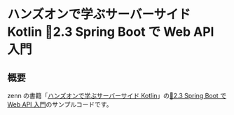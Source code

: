 # ハンズオンで学ぶサーバーサイド Kotlin 📃2.3 Spring Boot で Web API 入門

## 概要

zenn の書籍「[ハンズオンで学ぶサーバーサイド Kotlin](https://zenn.dev/msksgm/books/implementing-server-side-kotlin-development)」の[📃2.3 Spring Boot で Web API 入門](https://zenn.dev/msksgm/books/implementing-server-side-kotlin-development/viewer/chapter-02-03-spring-intro-crud)のサンプルコードです。
